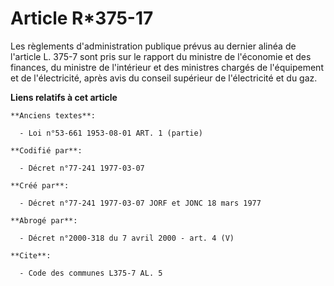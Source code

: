 # Article R*375-17

Les règlements d'administration publique prévus au dernier alinéa de l'article L. 375-7 sont pris sur le rapport du ministre
de l'économie et des finances, du ministre de l'intérieur et des ministres chargés de l'équipement et de l'électricité, après
avis du conseil supérieur de l'électricité et du gaz.

**Liens relatifs à cet article**

	**Anciens textes**:

	  - Loi n°53-661 1953-08-01 ART. 1 (partie)

	**Codifié par**:

	  - Décret n°77-241 1977-03-07

	**Créé par**:

	  - Décret n°77-241 1977-03-07 JORF et JONC 18 mars 1977

	**Abrogé par**:

	  - Décret n°2000-318 du 7 avril 2000 - art. 4 (V)

	**Cite**:

	  - Code des communes L375-7 AL. 5
